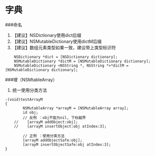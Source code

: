 # 字典

###命名
1.  【建议】NSDictionary使用dict后缀
2.  【建议】NSMutableDictionary使用dictM后缀
4.  【建议】数组元素类型如果一致，建议带上类型标识符
```objc
    NSDictionary *dict = [NSDictionary dictionary];
    NSMutableDictionary *dictM = [NSMutableDictionary dictionary];
    NSMutableDictionary <NSString *, NSString *>*dictM = [NSMutableDictionary dictionary];
```

###增（NSMtableArray）
1. 统一使用分类方法
```objc
-(void)testArrayM
{
        NSMutableArray *arrayM = [NSMutableArray array];
        id obj;
        // 反例 ：obj不能为nil, 下标越界
    //    [arrayM addObject:obj];
    //    [arrayM insertObject:obj atIndex:3];
    
        // 正例 ：使用分类方法
        [arrayM addObjectSafe:obj];
        [arrayM insertObjectSafe:obj atIndex:3];
}
```